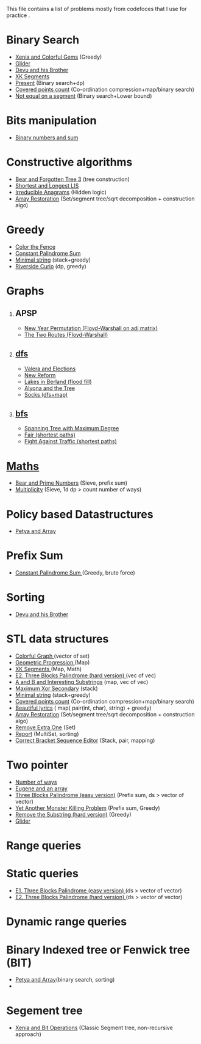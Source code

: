 <p> This file contains a list of problems mostly from codefoces that I use for practice . </p>

<h1>Binary Search</h1>
<ul>
  <li><a href = "https://codeforces.com/contest/1336/problem/B">Xenia and Colorful Gems</a> (Greedy)</li> 
  <li><a href = "https://codeforces.com/problemset/problem/1041/D">Glider</a></li>
  <li><a href = "https://codeforces.com/problemset/problem/439/D">Devu and his Brother</a></li>
  <li><a href = "https://codeforces.com/problemset/problem/895/B">XK Segments </a></li>
  <li><a href = "https://codeforces.com/problemset/problem/460/C">Present</a> (Binary search+dp)</li>
  <li><a href = "https://codeforces.com/problemset/problem/1000/C">Covered points count</a> (Co-ordination compression+map/binary search)</li>
  <li><a href = "https://codeforces.com/problemset/problem/622/C?f0a28=1">Not equal on a segment</a> (Binary search+Lower bound)</li>
</ul>

<h1>Bits manipulation</h1>
<ul>
  <li> <a href = "https://codeforces.com/problemset/problem/1066/E">Binary numbers and sum </a></li>
</ul>

<h1>Constructive algorithms</h1>
<ul>
    <li> <a href = "https://codeforces.com/problemset/problem/639/B">Bear and Forgotten Tree 3</a> (tree construction)</li>
    <li><a href = "https://codeforces.com/problemset/problem/1304/D">Shortest and Longest LIS</a></li>
    <li><a href = "https://codeforces.com/problemset/problem/1290/B">Irreducible Anagrams</a> (Hidden logic)</li>
    <li><a href = "https://codeforces.com/problemset/problem/1023/D">Array Restoration</a> (Set/segment tree/sqrt decomposition + construction algo)         </li>
</ul>

<h1>Greedy</h1>
<ul><li><a href = "https://codeforces.com/contest/349/problem/B">Color the Fence</a></li> 
    <li><a href = "https://codeforces.com/problemset/problem/1343/D">Constant Palindrome Sum</a></li>
    <li><a href = "https://codeforces.com/contest/797/problem/C">Minimal string</a> (stack+greedy)</li>
    <li><a href = "https://codeforces.com/contest/924/problem/C">Riverside Curio</a> (dp, greedy)</li>
</ul>

<h1>Graphs</h1>
<ol>
  <li> <h2>APSP</h2>
    <ul>
      <li> <a href = "https://codeforces.com/problemset/problem/500/B">New Year Permutation (Floyd-Warshall on adj matrix)</li>
      <li> <a href = "https://codeforces.com/problemset/problem/601/A">The Two Routes (Floyd-Warshall)</li>
    </ul>
  </li>
  <li> <h2>dfs</h2>
    <ul>
      <li> <a href = "https://codeforces.com/problemset/problem/369/C">Valera and Elections</li>
      <li> <a href = "https://codeforces.com/problemset/problem/659/E">New Reform</li>
      <li> <a href = "https://codeforces.com/problemset/problem/723/D">Lakes in Berland (flood fill)</li>
      <li> <a href = "https://codeforces.com/problemset/problem/682/C">Alyona and the Tree</li>
      <li> <a href = "https://codeforces.com/problemset/problem/731/C">Socks (dfs+map)</li>
    </ul>
  </li>
  
  <li> <h2>bfs</h2>
    <ul>
      <li> <a href = "https://codeforces.com/problemset/problem/1133/F1">Spanning Tree with Maximum Degree</li>
      <li> <a href = "https://codeforces.com/problemset/problem/986/A">Fair (shortest paths)</li>
      <li> <a href = "https://codeforces.com/problemset/problem/954/D">Fight Against Traffic (shortest paths)</li>
    </ul>
  </li>
</ol>

<h1>Maths</h1>
<ul>
   <li><a href = "https://codeforces.com/contest/385/problem/C">Bear and Prime Numbers</a> (Sieve, prefix sum)</li>
  <li><a href="https://codeforces.com/problemset/problem/1061/C">Multiplicity</a> (Sieve, 1d dp > count number of ways)</li>
</ul>

<h1> Policy based Datastructures</h1>
<ul>
    <li><a href = "https://codeforces.com/problemset/problem/1042/D">Petya and Array</a> </li>
</ul>

<h1>Prefix Sum</h1>
<ul><li><a href = "https://codeforces.com/problemset/problem/1343/D">Constant Palindrome Sum </a>(Greedy, brute force)</li> </ul>

<h1>Sorting</h1>
<ul>
<li><a href = "https://codeforces.com/problemset/problem/439/D">Devu and his Brother</a></li>
</ul>

<h1>STL data structures</h1>
<ul>
  <li> <a href = "https://codeforces.com/contest/246/problem/D">Colorful Graph </a>(vector of set)</li>
  <li><a href = "https://codeforces.com/contest/567/problem/C">Geometric Progression </a>(Map)</li>
  <li><a href = "https://codeforces.com/problemset/problem/895/B">XK Segments </a>(Map, Math)</li>
  <li><a href = "https://codeforces.com/problemset/problem/1335/E2">E2. Three Blocks Palindrome (hard version) </a>(vec of vec)</li> 
  <li><a href = "https://codeforces.com/problemset/problem/519/D">A and B and Interesting Substrings</a> (map, vec of vec)</li>
  <li><a href = "https://codeforces.com/problemset/problem/280/B">Maximum Xor Secondary</a> (stack)</li>
  <li><a href = "https://codeforces.com/contest/797/problem/C">Minimal string</a> (stack+greedy)</li>
  <li><a href = "https://codeforces.com/problemset/problem/1000/C">Covered points count</a> (Co-ordination compression+map/binary search)</li>
  <li><a href = "https://codeforces.com/problemset/problem/1182/C">Beautiful lyrics</a> ( map( pair(int, char), string) + greedy)</li>
  <li><a href = "https://codeforces.com/problemset/problem/1023/D">Array Restoration</a> (Set/segment tree/sqrt decomposition + construction algo)</li>
  <li><a href = "https://codeforces.com/problemset/problem/900/C">Remove Extra One</a> (Set)</li>
  <li><a href = "https://codeforces.com/problemset/problem/631/C">Report</a> (MultiSet, sorting)</li>
  <li><a href = "https://codeforces.com/problemset/problem/670/E">Correct Bracket Sequence Editor</a> (Stack, pair, mapping)</li>

  
</ul>



<h1>Two pointer</h1>
  <ul><li><a href = "https://codeforces.com/problemset/problem/466/C">Number of ways</a></li>
  <li><a href = "https://codeforces.com/contest/1333/problem/C">Eugene and an array</a></li> 
  <li><a href = "https://codeforces.com/contest/1335/problem/E1">Three Blocks Palindrome (easy version)</a> (Prefix sum, ds > vector of vector)</li>
  <li><a href = "https://codeforces.com/contest/1257/problem/D">Yet Another Monster Killing Problem</a> (Prefix sum, Greedy)</li>
  <li><a href = "https://codeforces.com/problemset/problem/1203/D2">Remove the Substring (hard version)</a> (Greedy)</li>
  <li><a href = "https://codeforces.com/problemset/problem/1041/D">Glider</a></li>

</ul>
  
<h1>Range queries </h1>

<h1> Static queries</h1>
<ul>
  <li><a href = "https://codeforces.com/problemset/problem/1335/E1">E1. Three Blocks Palindrome (easy version) </a>(ds > vector of vector)</li>
  <li><a href = "https://codeforces.com/problemset/problem/1335/E2">E2. Three Blocks Palindrome (hard version) </a>(ds > vector of vector)</li>
</ul>

<h1> Dynamic range queries </h1>
<h1> Binary Indexed tree or Fenwick tree (BIT) </h1>
<ul>
  <li><a href = "https://codeforces.com/problemset/problem/1042/D">Petya and Array</a>(binary search, sorting)</li>
  <li><a href = ""> </a></li>
</ul>

<h1>Segement tree</h1>
<ul><li><a href = "https://codeforces.com/problemset/problem/339/D">Xenia and Bit Operations</a> (Classic Segment tree, non-recursive approach)</li> </ul>
